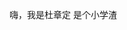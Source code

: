 嗨，我是杜章定
是个小学渣
<!---
DLABDE/DLABDE is a ✨ special ✨ repository because its `README.md` (this file) appears on your GitHub profile.
You can click the Preview link to take a look at your changes.
--->
